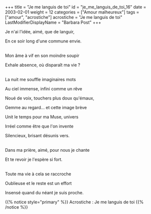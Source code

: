 +++
title = "Je me languis de toi"
id = "je_me_languis_de_toi_16"
date = 2003-02-01
weight = 12
categories = ["Amour malheureux"]
tags = ["amour", "acrostiche"]
acrostiche = "Je me languis de toi"
LastModifierDisplayName = "Barbara Post"
+++

Je n'ai l'idée, aimé, que de languir,

En ce soir long d'une commune envie.

 \
Mon âme à vif en son moindre soupir

Exhale absence, où disparaît ma vie ?

 \
La nuit me souffle imaginaires mots

Au ciel immense, infini comme un rêve

Noué de voix, touchers plus doux qu'émaux,

Gemme au regard... et cette image brève

Unit le temps pour ma Muse, univers

Irréel comme être que l'on invente

Silencieux, brisant désunis vers.

 \
Dans ma prière, aimé, pour nous je chante

Et te revoir je l'espère si fort.

 \
Toute ma vie à cela se raccroche

Oublieuse et le reste est un effort

Insensé quand du néant je suis proche.

{{% notice style="primary" %}}
Acrostiche : Je me languis de toi
{{% /notice %}}
